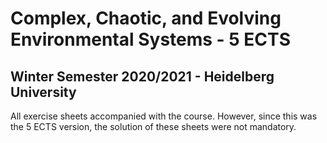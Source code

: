 # Complex, Chaotic, and Evolving Environmental Systems - 5 ECTS
##  Winter Semester 2020/2021 - Heidelberg University

All exercise sheets accompanied with the course. However, since this was the 5 ECTS version, the solution of these sheets were not mandatory.
